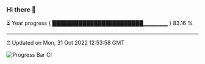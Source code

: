 ### Hi there 👋

⏳ Year progress { ████████████████████████▁▁▁▁▁▁ } 83.16 %

---

⏰ Updated on Mon, 31 Oct 2022 12:53:58 GMT

![Progress Bar CI](https://github.com/ZhaoGui/ZhaoGui/workflows/Progress%20Bar%20CI/badge.svg)
